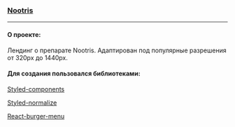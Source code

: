 ### [Nootris](https://vlad-maker.github.io/Nootris/)

***

#### О проекте:

Лендинг о препарате Nootris. Адаптирован под популярные разрешения от 320px до 1440px.

#### Для создания пользовался библиотеками:

[Styled-components](https://styled-components.com/)

[Styled-normalize](https://www.npmjs.com/package/styled-normalize)

[React-burger-menu](https://www.npmjs.com/package/react-burger-menu)

